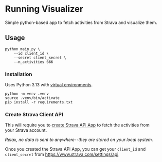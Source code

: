 # Running Visualizer
Simple python-based app to fetch activities from Strava and visualize them.

## Usage
```
python main.py \
    --id client_id \
    --secret client_secret \
    --n_activities 666
```

### Installation
Uses Python 3.13 with [virtual environments](https://docs.python.org/3/library/venv.html).

```
python -m venv .venv
source .venv/bin/activate
pip install -r requirements.txt
```
### Create Strava Client API
This will require you to [create Strava API App](https://developers.strava.com/docs/getting-started/) to fetch the activities from your Strava account. 

*Relax, no data is sent to anywhere--they are stored on your local system.*

Once you created the Strava API App, you can get your `client_id` and `client_secret` from https://www.strava.com/settings/api.